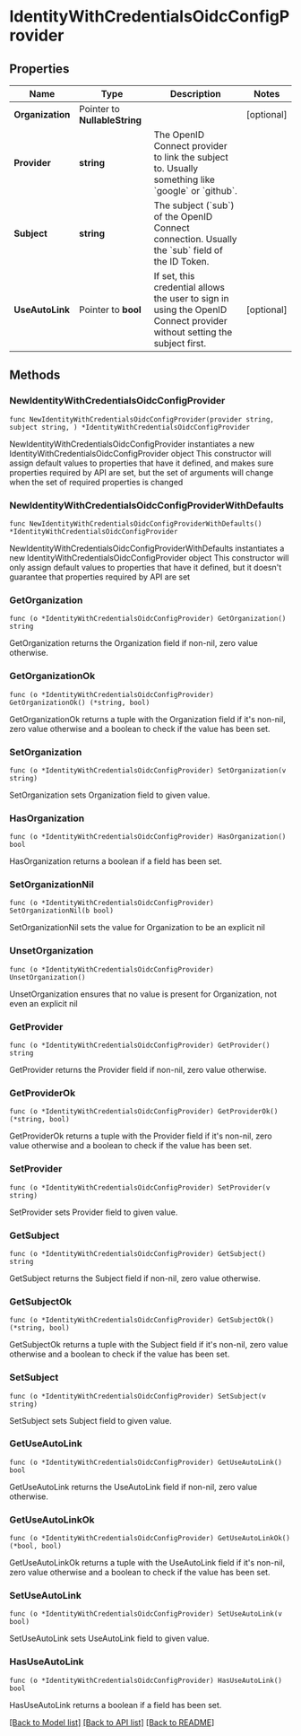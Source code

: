 # IdentityWithCredentialsOidcConfigProvider

## Properties

Name | Type | Description | Notes
------------ | ------------- | ------------- | -------------
**Organization** | Pointer to **NullableString** |  | [optional] 
**Provider** | **string** | The OpenID Connect provider to link the subject to. Usually something like &#x60;google&#x60; or &#x60;github&#x60;. | 
**Subject** | **string** | The subject (&#x60;sub&#x60;) of the OpenID Connect connection. Usually the &#x60;sub&#x60; field of the ID Token. | 
**UseAutoLink** | Pointer to **bool** | If set, this credential allows the user to sign in using the OpenID Connect provider without setting the subject first. | [optional] 

## Methods

### NewIdentityWithCredentialsOidcConfigProvider

`func NewIdentityWithCredentialsOidcConfigProvider(provider string, subject string, ) *IdentityWithCredentialsOidcConfigProvider`

NewIdentityWithCredentialsOidcConfigProvider instantiates a new IdentityWithCredentialsOidcConfigProvider object
This constructor will assign default values to properties that have it defined,
and makes sure properties required by API are set, but the set of arguments
will change when the set of required properties is changed

### NewIdentityWithCredentialsOidcConfigProviderWithDefaults

`func NewIdentityWithCredentialsOidcConfigProviderWithDefaults() *IdentityWithCredentialsOidcConfigProvider`

NewIdentityWithCredentialsOidcConfigProviderWithDefaults instantiates a new IdentityWithCredentialsOidcConfigProvider object
This constructor will only assign default values to properties that have it defined,
but it doesn't guarantee that properties required by API are set

### GetOrganization

`func (o *IdentityWithCredentialsOidcConfigProvider) GetOrganization() string`

GetOrganization returns the Organization field if non-nil, zero value otherwise.

### GetOrganizationOk

`func (o *IdentityWithCredentialsOidcConfigProvider) GetOrganizationOk() (*string, bool)`

GetOrganizationOk returns a tuple with the Organization field if it's non-nil, zero value otherwise
and a boolean to check if the value has been set.

### SetOrganization

`func (o *IdentityWithCredentialsOidcConfigProvider) SetOrganization(v string)`

SetOrganization sets Organization field to given value.

### HasOrganization

`func (o *IdentityWithCredentialsOidcConfigProvider) HasOrganization() bool`

HasOrganization returns a boolean if a field has been set.

### SetOrganizationNil

`func (o *IdentityWithCredentialsOidcConfigProvider) SetOrganizationNil(b bool)`

 SetOrganizationNil sets the value for Organization to be an explicit nil

### UnsetOrganization
`func (o *IdentityWithCredentialsOidcConfigProvider) UnsetOrganization()`

UnsetOrganization ensures that no value is present for Organization, not even an explicit nil
### GetProvider

`func (o *IdentityWithCredentialsOidcConfigProvider) GetProvider() string`

GetProvider returns the Provider field if non-nil, zero value otherwise.

### GetProviderOk

`func (o *IdentityWithCredentialsOidcConfigProvider) GetProviderOk() (*string, bool)`

GetProviderOk returns a tuple with the Provider field if it's non-nil, zero value otherwise
and a boolean to check if the value has been set.

### SetProvider

`func (o *IdentityWithCredentialsOidcConfigProvider) SetProvider(v string)`

SetProvider sets Provider field to given value.


### GetSubject

`func (o *IdentityWithCredentialsOidcConfigProvider) GetSubject() string`

GetSubject returns the Subject field if non-nil, zero value otherwise.

### GetSubjectOk

`func (o *IdentityWithCredentialsOidcConfigProvider) GetSubjectOk() (*string, bool)`

GetSubjectOk returns a tuple with the Subject field if it's non-nil, zero value otherwise
and a boolean to check if the value has been set.

### SetSubject

`func (o *IdentityWithCredentialsOidcConfigProvider) SetSubject(v string)`

SetSubject sets Subject field to given value.


### GetUseAutoLink

`func (o *IdentityWithCredentialsOidcConfigProvider) GetUseAutoLink() bool`

GetUseAutoLink returns the UseAutoLink field if non-nil, zero value otherwise.

### GetUseAutoLinkOk

`func (o *IdentityWithCredentialsOidcConfigProvider) GetUseAutoLinkOk() (*bool, bool)`

GetUseAutoLinkOk returns a tuple with the UseAutoLink field if it's non-nil, zero value otherwise
and a boolean to check if the value has been set.

### SetUseAutoLink

`func (o *IdentityWithCredentialsOidcConfigProvider) SetUseAutoLink(v bool)`

SetUseAutoLink sets UseAutoLink field to given value.

### HasUseAutoLink

`func (o *IdentityWithCredentialsOidcConfigProvider) HasUseAutoLink() bool`

HasUseAutoLink returns a boolean if a field has been set.


[[Back to Model list]](../README.md#documentation-for-models) [[Back to API list]](../README.md#documentation-for-api-endpoints) [[Back to README]](../README.md)


